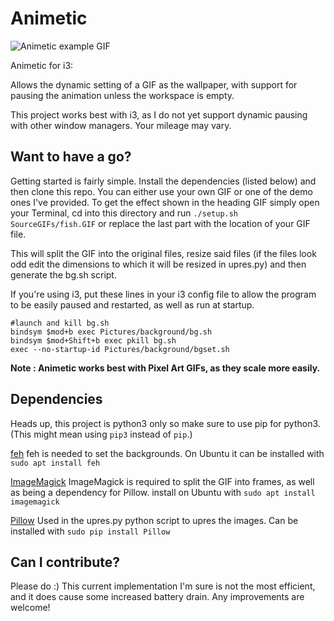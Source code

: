 # Animetic

![Animetic example GIF](screenrecord.gif)

Animetic for i3: 

Allows the dynamic setting of a GIF as the wallpaper, with support for pausing the animation unless the workspace is empty.

This project works best with i3, as I do not yet support dynamic pausing with other window managers. Your mileage may vary.


Want to have a go?
-----

Getting started is fairly simple. Install the dependencies (listed below) and then clone this repo. You can either use your own GIF or one of the demo ones I've provided. To get the effect shown in the heading GIF simply open your Terminal, cd into this directory and run `./setup.sh SourceGIFs/fish.GIF` or replace the last part with the location of your GIF file.

This will split the GIF into the original files, resize said files (if the files look odd edit the dimensions to which it will be resized in upres.py) and then generate the bg.sh script.

If you're using i3, put these lines in your i3 config file to allow the program to be easily paused and restarted, as well as run at startup.

```
#launch and kill bg.sh
bindsym $mod+b exec Pictures/background/bg.sh
bindsym $mod+Shift+b exec pkill bg.sh
exec --no-startup-id Pictures/background/bgset.sh
```

**Note : Animetic works best with Pixel Art GIFs, as they scale more easily.**

Dependencies
-----

Heads up, this project is python3 only so make sure to use pip for python3.(This might mean using `pip3` instead of `pip`.)

[feh](https://feh.finalrewind.org/) feh is needed to set the backgrounds. On Ubuntu it can be installed with `sudo apt install feh`

[ImageMagick](https://www.imagemagick.org/script/index.php) ImageMagick is required to split the GIF into frames, as well as being a dependency for Pillow. install on Ubuntu with `sudo apt install imagemagick`

[Pillow](https://pypi.python.org/pypi/Pillow) Used in the upres.py python script to upres the images. Can be installed with `sudo pip install Pillow`

Can I contribute?
-----

Please do :) 
This current implementation I'm sure is not the most efficient, and it does cause some increased battery drain. Any improvements are welcome!
